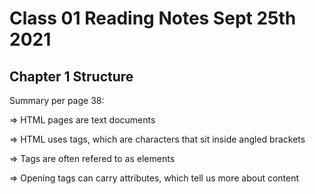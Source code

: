<html>
  <head>
  <title>Class 01 Notes</title>
  </head>
  <body>
    <h1>Class 01 Reading Notes Sept 25th 2021</h1>
    <h2>Chapter 1 Structure</h2>
    <p> Summary per page 38:</p>
    <p> => HTML pages are text documents</p>
    <p> => HTML uses tags, which are characters that sit inside angled brackets</p>
    <p> => Tags are often refered to as elements</p>
    <p> => Opening tags can carry attributes, which tell us more about content</p>
  </body>
</html>
